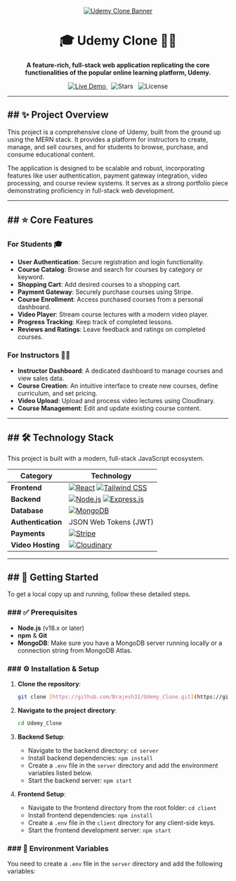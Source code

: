 <p align="center">
  <a href="https://github.com/Brajesh31/Udemy_Clone">
    <img src="https://raw.githubusercontent.com/Brajesh31/asset/main/udemy-clone-banner.png" alt="Udemy Clone Banner">
  </a>
</p>

<div align="center">

# 🎓 Udemy Clone 👨‍🏫

**A feature-rich, full-stack web application replicating the core functionalities of the popular online learning platform, Udemy.**

</div>

<p align="center">
  <a href="[LINK_TO_YOUR_LIVE_DEMO]">
    <img src="https://img.shields.io/badge/Live-View_Demo-brightgreen?style=for-the-badge&logo=vercel" alt="Live Demo">
  </a>
  &nbsp;
  <img src="https://img.shields.io/github/stars/Brajesh31/Udemy_Clone?style=for-the-badge&color=gold" alt="Stars">
  &nbsp;
  <img src="https://img.shields.io/github/license/Brajesh31/Udemy_Clone?style=for-the-badge&color=blue" alt="License">
</p>

---

## ## ✨ Project Overview

This project is a comprehensive clone of Udemy, built from the ground up using the MERN stack. It provides a platform for instructors to create, manage, and sell courses, and for students to browse, purchase, and consume educational content.

The application is designed to be scalable and robust, incorporating features like user authentication, payment gateway integration, video processing, and course review systems. It serves as a strong portfolio piece demonstrating proficiency in full-stack web development.



---
## ## ⭐ Core Features

### For Students 🎓
* **User Authentication**: Secure registration and login functionality.
* **Course Catalog**: Browse and search for courses by category or keyword.
* **Shopping Cart**: Add desired courses to a shopping cart.
* **Payment Gateway**: Securely purchase courses using Stripe.
* **Course Enrollment**: Access purchased courses from a personal dashboard.
* **Video Player**: Stream course lectures with a modern video player.
* **Progress Tracking**: Keep track of completed lessons.
* **Reviews and Ratings**: Leave feedback and ratings on completed courses.

### For Instructors 👨‍🏫
* **Instructor Dashboard**: A dedicated dashboard to manage courses and view sales data.
* **Course Creation**: An intuitive interface to create new courses, define curriculum, and set pricing.
* **Video Upload**: Upload and process video lectures using Cloudinary.
* **Course Management**: Edit and update existing course content.

---
## ## 🛠️ Technology Stack

This project is built with a modern, full-stack JavaScript ecosystem.

| Category         | Technology                                                                                                                                                                                                                                                               |
| ---------------- | ------------------------------------------------------------------------------------------------------------------------------------------------------------------------------------------------------------------------------------------------------------------------ |
| **Frontend** | [![React](https://img.shields.io/badge/React-20232A?style=for-the-badge&logo=react&logoColor=61DAFB)](https://reactjs.org/) [![Tailwind CSS](https://img.shields.io/badge/Tailwind_CSS-38B2AC?style=for-the-badge&logo=tailwind-css&logoColor=white)](https://tailwindcss.com/) |
| **Backend** | [![Node.js](https://img.shields.io/badge/Node.js-339933?style=for-the-badge&logo=nodedotjs&logoColor=white)](https://nodejs.org/) [![Express.js](https://img.shields.io/badge/Express.js-000000?style=for-the-badge&logo=express&logoColor=white)](https://expressjs.com/)         |
| **Database** | [![MongoDB](https://img.shields.io/badge/MongoDB-47A248?style=for-the-badge&logo=mongodb&logoColor=white)](https://www.mongodb.com/)                                                                                                                                         |
| **Authentication**| JSON Web Tokens (JWT)                                                                                                                                                                                                                                                    |
| **Payments** | [![Stripe](https://img.shields.io/badge/Stripe-626CD9?style=for-the-badge&logo=stripe&logoColor=white)](https://stripe.com/)                                                                                                                                                 |
| **Video Hosting**| [![Cloudinary](https://img.shields.io/badge/Cloudinary-3448C5?style=for-the-badge&logo=cloudinary&logoColor=white)](https://cloudinary.com/)                                                                                                                                 |

---
## ## 🚀 Getting Started

To get a local copy up and running, follow these detailed steps.

### ### ✅ Prerequisites

* **Node.js** (v18.x or later)
* **npm** & **Git**
* **MongoDB**: Make sure you have a MongoDB server running locally or a connection string from MongoDB Atlas.

### ### ⚙️ Installation & Setup

1.  **Clone the repository**:
    ```sh
    git clone [https://github.com/Brajesh31/Udemy_Clone.git](https://github.com/Brajesh31/Udemy_Clone.git)
    ```
2.  **Navigate to the project directory**:
    ```sh
    cd Udemy_Clone
    ```
3.  **Backend Setup**:
    * Navigate to the backend directory: `cd server`
    * Install backend dependencies: `npm install`
    * Create a `.env` file in the `server` directory and add the environment variables listed below.
    * Start the backend server: `npm start`

4.  **Frontend Setup**:
    * Navigate to the frontend directory from the root folder: `cd client`
    * Install frontend dependencies: `npm install`
    * Create a `.env` file in the `client` directory for any client-side keys.
    * Start the frontend development server: `npm start`

### ### 🔑 Environment Variables

You need to create a `.env` file in the `server` directory and add the following variables:
